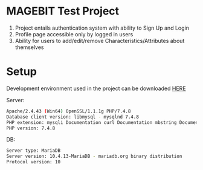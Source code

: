 # MAGEBIT Test Project

1. Project entails authentication system with ability to Sign Up and Login
2. Profile page accessible only by logged in users
3. Ability for users to add/edit/remove Characteristics/Attributes about themselves

# Setup

Development environment used in the project can be downloaded [HERE](https://www.apachefriends.org/index.html)

Server:

```bash
Apache/2.4.43 (Win64) OpenSSL/1.1.1g PHP/7.4.8
Database client version: libmysql - mysqlnd 7.4.8
PHP extension: mysqli Documentation curl Documentation mbstring Documentation
PHP version: 7.4.8
```

DB:

```bash
Server type: MariaDB
Server version: 10.4.13-MariaDB - mariadb.org binary distribution
Protocol version: 10
```
